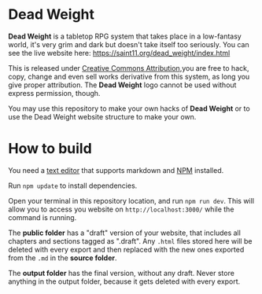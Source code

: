 # Dead Weight
**Dead Weight** is a tabletop RPG system that takes place in a low-fantasy world, it's very grim and dark but doesn't take itself too seriously.
You can see the live website here: https://saint11.org/dead_weight/index.html

This is released under [Creative Commons Attribution](https://creativecommons.org/licenses/by/4.0/),you are free to hack, copy, change and even sell works derivative from this system, as long you give proper attribution. The **Dead Weight** logo cannot be used without express permission, though.

You may use this repository to make your own hacks of **Dead Weight** or to use the Dead Weight website structure to make your own.

# How to build
You need a [text editor](https://code.visualstudio.com/) that supports markdown and [NPM](https://www.npmjs.com/get-npm) installed.

Run `npm update` to install dependencies.

Open your terminal in this repository location, and run `npm run dev`. This will allow you to access you website on `http://localhost:3000/` while the command is running.

The **public folder** has a "draft" version of your website, that includes all chapters and sections tagged as ".draft". Any `.html` files stored here will be deleted with every export and then replaced with the new ones exported from the `.md` in the **source folder**.

The **output folder** has the final version, without any draft. Never store anything in the output folder, because it gets deleted with every export.